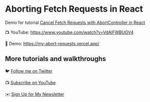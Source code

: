 # Aborting Fetch Requests in React

Demo for tutorial [Cancel Fetch Requests with AbortController in React](https://www.youtube.com/watch?v=VdAlFWBUGV4)

📺 YouTube: https://www.youtube.com/watch?v=VdAlFWBUGV4

🚀 Demo: https://my-abort-requests.vercel.app/

## More tutorials and walkthroughs

🐦 [Follow me on Twitter](https://twitter.com/colbyfayock)

📺 [Subscribe on YouTube](https://kdta.io/MF13e)

✉️ [Sign Up for My Newsletter](https://colbyfayock.com/newsletter)
